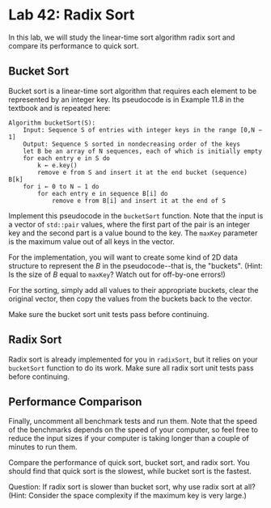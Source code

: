 # Lab 42: Radix Sort

In this lab, we will study the linear-time sort algorithm radix sort and compare its performance to quick sort.

## Bucket Sort

Bucket sort is a linear-time sort algorithm that requires each element to be represented by an integer key. Its pseudocode is in Example 11.8 in the textbook and is repeated here:

    Algorithm bucketSort(S):
        Input: Sequence S of entries with integer keys in the range [0,N − 1]
        Output: Sequence S sorted in nondecreasing order of the keys
        let B be an array of N sequences, each of which is initially empty
        for each entry e in S do
            k ← e.key()
            remove e from S and insert it at the end bucket (sequence) B[k]
        for i ← 0 to N − 1 do
            for each entry e in sequence B[i] do
                remove e from B[i] and insert it at the end of S

Implement this pseudocode in the `bucketSort` function. Note that the input is a vector of `std::pair` values, where the first part of the pair is an integer key and the second part is a value bound to the key. The `maxKey` parameter is the maximum value out of all keys in the vector.

For the implementation, you will want to create some kind of 2D data structure to represent the _B_ in the pseudocode--that is, the "buckets". (Hint: Is the size of _B_ equal to `maxKey`? Watch out for off-by-one errors!)

For the sorting, simply add all values to their appropriate buckets, clear the original vector, then copy the values from the buckets back to the vector.

Make sure the bucket sort unit tests pass before continuing.

## Radix Sort

Radix sort is already implemented for you in `radixSort`, but it relies on your `bucketSort` function to do its work. Make sure all radix sort unit tests pass before continuing.

## Performance Comparison

Finally, uncomment all benchmark tests and run them. Note that the speed of the benchmarks depends on the speed of your computer, so feel free to reduce the input sizes if your computer is taking longer than a couple of minutes to run them.

Compare the performance of quick sort, bucket sort, and radix sort. You should find that quick sort is the slowest, while bucket sort is the fastest.

Question: If radix sort is slower than bucket sort, why use radix sort at all? (Hint: Consider the space complexity if the maximum key is very large.)
